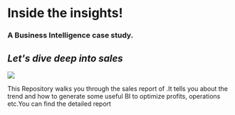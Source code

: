 # Inside the insights!
### A Business Intelligence case study.
## _Let's dive deep into sales_

![](https://img.shields.io/badge/PowerBI-F2C811?style=for-the-badge&logo=Power%20BI&logoColor=white)

This Repository walks you through the sales report of <CompanyX>.It tells you about the trend and how to generate some useful BI to optimize profits, operations etc.You can find the detailed report
